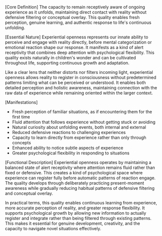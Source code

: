 [Core Definition]
The capacity to remain receptively aware of ongoing experience as it unfolds, maintaining direct contact with reality without defensive filtering or conceptual overlay. This quality enables fresh perception, genuine learning, and authentic response to life's continuous unfolding.

[Essential Nature]
Experiential openness represents our innate ability to perceive and engage with reality directly, before mental categorization or emotional reaction shape our response. It manifests as a kind of alert receptivity that combines deep attention with psychological flexibility. This quality exists naturally in children's wonder and can be cultivated throughout life, supporting continuous growth and adaptation.

Like a clear lens that neither distorts nor filters incoming light, experiential openness allows reality to register in consciousness without predetermined patterns limiting what can be perceived or understood. It enables both detailed perception and holistic awareness, maintaining connection with the raw data of experience while remaining oriented within the larger context.

[Manifestations]
- Fresh perception of familiar situations, as if encountering them for the first time
- Fluid attention that follows experience without getting stuck or avoiding
- Natural curiosity about unfolding events, both internal and external
- Reduced defensive reactions to challenging experiences
- Capacity to learn directly from experience rather than only through concepts
- Enhanced ability to notice subtle aspects of experience
- Greater psychological flexibility in responding to situations

[Functional Description]
Experiential openness operates by maintaining a balanced state of alert receptivity where attention remains fluid rather than fixed or defensive. This creates a kind of psychological space where experience can register fully before automatic patterns of reaction engage. The quality develops through deliberately practicing present-moment awareness while gradually reducing habitual patterns of defensive filtering and conceptual overlay.

In practical terms, this quality enables continuous learning from experience, more accurate perception of reality, and greater response flexibility. It supports psychological growth by allowing new information to actually register and integrate rather than being filtered through existing patterns. This makes it essential for genuine development, creativity, and the capacity to navigate novel situations effectively.